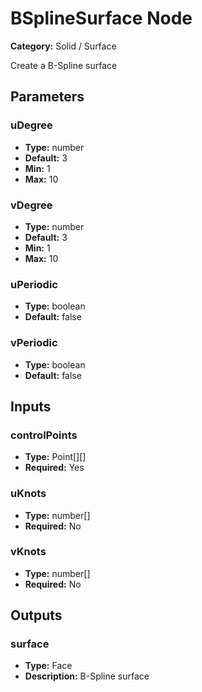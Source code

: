 
# BSplineSurface Node

**Category:** Solid / Surface

Create a B-Spline surface

## Parameters


### uDegree
- **Type:** number
- **Default:** 3
- **Min:** 1
- **Max:** 10



### vDegree
- **Type:** number
- **Default:** 3
- **Min:** 1
- **Max:** 10



### uPeriodic
- **Type:** boolean
- **Default:** false





### vPeriodic
- **Type:** boolean
- **Default:** false





## Inputs


### controlPoints
- **Type:** Point[][]
- **Required:** Yes



### uKnots
- **Type:** number[]
- **Required:** No



### vKnots
- **Type:** number[]
- **Required:** No



## Outputs


### surface
- **Type:** Face
- **Description:** B-Spline surface



